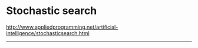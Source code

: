 # Stochastic search

http://www.appliedprogramming.net/artificial-intelligence/stochasticsearch.html

<hr>
